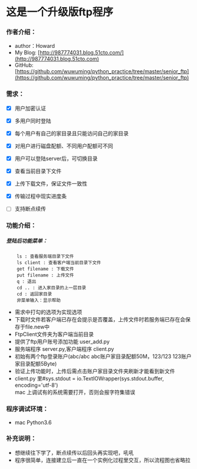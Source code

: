 # 这是一个升级版ftp程序

### 作者介绍：
* author：Howard
* My Blog: [http://987774031.blog.51cto.com/](http://987774031.blog.51cto.com)  
* GitHub: [https://github.com/wuwuming/python_practice/tree/master/senior_ftp](https://github.com/wuwuming/python_practice/tree/master/senior_ftp)  

### 需求：  
- [x] 用户加密认证
- [x] 多用户同时登陆
- [x] 每个用户有自己的家目录且只能访问自己的家目录
- [x] 对用户进行磁盘配额、不同用户配额可不同
- [x] 用户可以登陆server后，可切换目录
- [x] 查看当前目录下文件
- [x] 上传下载文件，保证文件一致性
- [x] 传输过程中现实进度条
- [ ] 支持断点续传


### 功能介绍：   
##### 登陆后功能菜单：

        ls : 查看服务端目录下文件
        ls client : 查看客户端当前目录下文件
        get filename : 下载文件
        put filename : 上传文件
        q : 退出
        cd .. : 进入家目录的上一层目录
        cd : 返回家目录
        非菜单输入：显示帮助
* 需求中打勾的选项为实现选项
* 下载时文件若客户端已存在会提示是否覆盖，上传文件时若服务端已存在会保存于file.new中
* FtpClient文件夹为客户端当前目录
* 提供了ftp用户账号添加功能 user_add.py
* 服务端程序 server.py,客户端程序 client.py
* 初始有两个ftp登录账户(abc/abc abc账户家目录配额50M，123/123 123账户家目录配额5Byte)
* 验证上传功能时，上传后需点击账户家目录文件夹刷新才能看到新文件
* client.py 里#sys.stdout = io.TextIOWrapper(sys.stdout.buffer, encoding='utf-8')  
mac 上调试有的系统需要打开，否则会报字符集错误


### 程序调试环境：  
* mac Python3.6

### 补充说明：
* 想继续往下学了，断点续传以后回头再实现吧，吼吼
* 程序很简单，连接建立后一直在一个实例化过程里交互，所以流程图也省略拉


